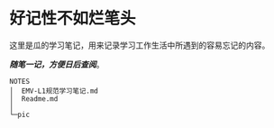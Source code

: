 # 好记性不如烂笔头

这里是瓜的学习笔记，用来记录学习工作生活中所遇到的容易忘记的内容。  

***随笔一记，方便日后查阅***。

```
NOTES
│  EMV-L1规范学习笔记.md
│  Readme.md
│
└─pic
```